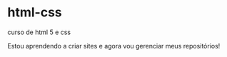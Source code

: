 # html-css
 curso de html 5 e css

Estou aprendendo a criar sites e agora vou gerenciar meus repositórios!
